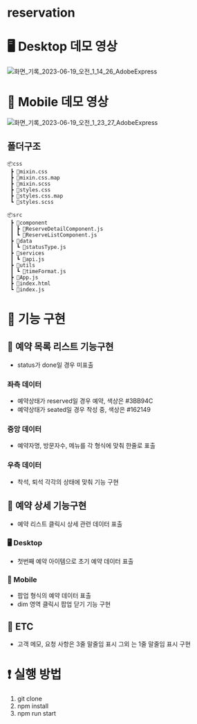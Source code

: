 # reservation

# 🖥️ Desktop 데모 영상

![화면_기록_2023-06-19_오전_1_14_26_AdobeExpress](https://github.com/VictoryJu/reservation/assets/68391427/5907f521-0384-44de-9559-0f6deaed07c9)

# 📱 Mobile 데모 영상
![화면_기록_2023-06-19_오전_1_23_27_AdobeExpress](https://github.com/VictoryJu/reservation/assets/68391427/81230dec-05ce-4616-88e3-c0c0bdb5ef88)


## 폴더구조
```
📦css
 ┣ 📜mixin.css
 ┣ 📜mixin.css.map
 ┣ 📜mixin.scss
 ┣ 📜styles.css
 ┣ 📜styles.css.map
 ┗ 📜styles.scss

📦src
 ┣ 📂component
 ┃ ┣ 📜ReserveDetailComponent.js
 ┃ ┗ 📜ReserveListComponent.js
 ┣ 📂data
 ┃ ┗ 📜statusType.js
 ┣ 📂services
 ┃ ┗ 📜api.js
 ┣ 📂utils
 ┃ ┗ 📜timeFormat.js
 ┣ 📜App.js
 ┣ 📜index.html
 ┗ 📜index.js
```

# 📜 기능 구현

## 📑 예약 목록 리스트 기능구현

- status가 done일 경우 미표출

### 좌측 데이터 
- 예약상태가 reserved일 경우 예약, 색상은 #3BB94C
- 예약상태가 seated일 경우 착성 중, 색상은 #162149
 
### 중앙 데이터
- 예약자명, 방문자수, 메뉴를 각 형식에 맞춰 한줄로 표출

### 우측 데이터
- 착석, 퇴석 각각의 상태에 맞춰 기능 구현

## 🔎 예약 상세 기능구현
- 예약 리스트 클릭시 상세 관련 데이터 표출

### 🖥️ Desktop
- 첫번째 예약 아이템으로 초기 예약 데이터 표출
### 📱 Mobile
- 팝업 형식의 예약 데이터 표출
- dim 영역 클릭시 팝업 닫기 기능 구현

## 👀 ETC
- 고객 메모, 요청 사항은 3줄 말줄임 표시 그외 는 1줄 말줄임 표시 구현

# ❗️ 실행 방법
1. git clone
2. npm install
3. npm run start

